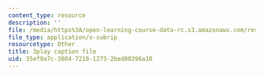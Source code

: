 ```yaml
---
content_type: resource
description: ''
file: /media/https%3A/open-learning-course-data-rc.s3.amazonaws.com/res-2-002-finite-element-procedures-for-solids-and-structures-spring-2010/35ef9a7c3804721812732bed00396a10_E2HglWZcfKw.srt
file_type: application/x-subrip
resourcetype: Other
title: 3play caption file
uid: 35ef9a7c-3804-7218-1273-2bed00396a10
---
```

